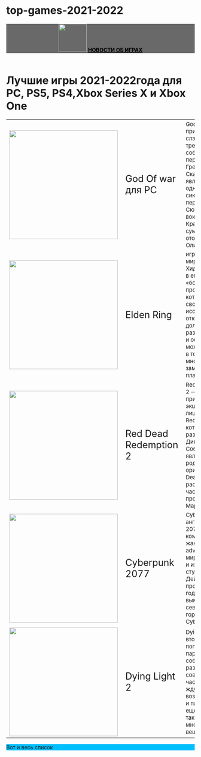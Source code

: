 # top-games-2021-2022
<html>
<title>Самые лучшие игры 2021-2022</title>
<body>
<header style="background-color:#696969;text-aligin:centere;">
<img src="https://cdn.w600.comps.canstockphoto.ru/%D1%81%D0%BB%D0%BE%D0%B2%D0%BE-%D0%BF%D0%BB%D0%B0%D0%BC%D1%8F-games-%D1%82%D0%B5%D0%BA%D1%81%D1%82-%D1%81%D1%82%D0%BE%D0%BA%D0%BE%D0%B2%D0%B0%D1%8F-%D1%84%D0%BE%D1%82%D0%BE%D0%B3%D1%80%D0%B0%D1%84%D0%B8%D1%8F_csp12216794.jpg" width="75px" height="75px"/>
<a href="https://metarankings.ru/best-games-2022/" style="color:black;text-align:centre"><b>НОВОСТИ ОБ ИГРАХ</b></a>
</header>
<main>
<h1 style="text-align:centre">Лучшие игры 2021-2022года для PC, PS5, PS4,Xbox Series X и Xbox<br>One
</h1>
<table>
<tr>
    <td>
<img src="https://assets-prd.ignimgs.com/2022/05/16/god-of-war-2018-1652716403586.jpg?width=300&crop=1%3A1%2Csmart" width="290px" height="290px"/> </td> 
<td style="font-size:25px" colspan="1">God Of war для PC</td><td style="font-size:15px" colspan="1">God of War - это приключенческий слэшер с видом от третьего лица, события которого переносятся из Греции в Скандинавию. Игра является одновременно и сиквелом, и перезапуском серии. Сюжет строится вокруг спартанца Кратоса, который сумел-таки отомстить богам Олимпа.</td>
</tr>
<tr>


<td>
    <img src="https://stevivor.com/wp-content/uploads/2022/02/elden-ring.jpg"width="290px" height="290px"/>

</td>
<td style="font-size:25px" colspan="1">
Elden Ring
</td>
<td style="font-size:15px" colspan="1">игра с открытым миром; по словам Хидэтаки Миядзаки, в его понимании это «большое открытое пространство», которое можно свободно исследовать. Этот открытый мир должен содержать различные опасности и области, которые можно исследовать, в том числе многоуровневые замки с запутанной планировкой.</td>
</tr>
<tr>
<td>
<img src="https://store.playstation.com/store/api/chihiro/00_09_000/container/UA/ru/99/EP1004-CUSA08519_00-AV00000000000021/0/image?_version=00_09_000&platform=chihiro&bg_color=000000&opacity=100&w=360&h=360" width="290px" height="290px"/>
</td>
<td style="font-size:25px" colspan="1">Red Dead Redemption 2</td>
<td style="font-size:15px" colspan="1">
Red Dead Redemption 2 — это вторая часть приключенческого экшена от третьего лица Red Dead Redemption, события которого разворачиваются на Диком Западе. События игры являются своего рода предысторией оригинальной Red Dead Redemption, и расскажут, в частности, о прошлом Джона Марстона.
</td>
    </tr>
<tr>
<td>
  <img src="https://upload.wikimedia.org/wikipedia/ru/thumb/b/bb/%D0%9E%D0%B1%D0%BB%D0%BE%D0%B6%D0%BA%D0%B0_%D0%BA%D0%BE%D0%BC%D0%BF%D1%8C%D1%8E%D1%82%D0%B5%D1%80%D0%BD%D0%BE%D0%B9_%D0%B8%D0%B3%D1%80%D1%8B_Cyberpunk_2077.jpg/411px-%D0%9E%D0%B1%D0%BB%D0%BE%D0%B6%D0%BA%D0%B0_%D0%BA%D0%BE%D0%BC%D0%BF%D1%8C%D1%8E%D1%82%D0%B5%D1%80%D0%BD%D0%BE%D0%B9_%D0%B8%D0%B3%D1%80%D1%8B_Cyberpunk_2077.jpg" width="290px" height="290px"/>  
</td>
<td style="font-size:25px" colspan="1">
Cyberpunk 2077
</td>
<td style="font-size:15px" colspan="1">
    Cyberpunk 2077 (с англ. — «Киберпанк 2077») — компьютерная игра в жанре action-adventure в открытом мире, разработанная и изданная польской студией CD Projekt. Действие игры происходит в 2077 году в Найт-Сити, вымышленном североамериканском городе из вселенной Cyberpunk.
 </td>
 <tr>
 <td>
<img src="https://wallpapershome.ru/images/pages/ico_h/19283.jpg" width="290px" height="290px"/>
 </td>
 <td style="font-size:25px" colspan="1">
Dying Light 2
 </td>
 <td style="font-size:15px" colspan="1">
Dying Light 2 — это вторая часть популярного зомби-паркур-экшена, события которой разворачиваются в совершенно другой части света. Игроков ждут в разы возросшие масштаб и плотность событий, еще больше зомби, а также кооператив и множество других вещей.
  </td>


</tr>








 </tr>


</table>
</main>

<footer style="background-color:#00BFFF;">
Вот и весь список
</footer>





</body>
</html>
